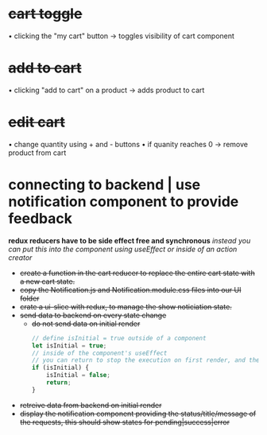 # ~~cart toggle~~

• clicking the "my cart" button -> toggles visibility of cart component

# ~~add to cart~~

• clicking "add to cart" on a product -> adds product to cart

# ~~edit cart~~

• change quantity using + and - buttons
• if quanity reaches 0 -> remove product from cart

# connecting to backend | use notification component to provide feedback

**redux reducers have to be side effect free and synchronous**
_instead you can put this into the component using useEffect_
_or inside of an action creator_

-   ~~create a function in the cart reducer to replace the entire cart state with a new cart state.~~
-   ~~copy the Notification.js and Notification.module.css files into our UI folder~~
-   ~~crate a ui-slice with redux, to manage the show noticiation state.~~
-   ~~send data to backend on every state change~~
    -   ~~do not send data on initial render~~
        ```javascript
        // define isInitial = true outside of a component
        let isInitial = true;
        // inside of the component's useEffect
        // you can return to stop the execution on first render, and then allow subsequent renders
        if (isInitial) {
        	isInitial = false;
        	return;
        }
        ```
-   ~~retreive data from backend on initial render~~
-   ~~display the notification component providing the status/title/message of the requests, this should show states for pending|success|error~~
